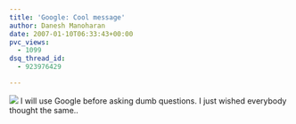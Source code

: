 ```yaml
---
title: 'Google: Cool message'
author: Danesh Manoharan
date: 2007-01-10T06:33:43+00:00
pvc_views:
  - 1099
dsq_thread_id:
  - 923976429

---
```

![](/techblog/wp-content/uploads/2007/01/google.jpg)
I will use Google before asking dumb questions. I just wished everybody thought the same..